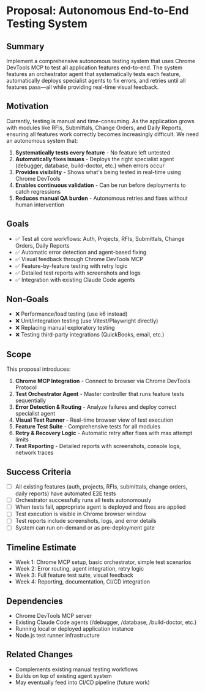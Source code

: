 # Proposal: Autonomous End-to-End Testing System

## Summary
Implement a comprehensive autonomous testing system that uses Chrome DevTools MCP to test all application features end-to-end. The system features an orchestrator agent that systematically tests each feature, automatically deploys specialist agents to fix errors, and retries until all features pass—all while providing real-time visual feedback.

## Motivation
Currently, testing is manual and time-consuming. As the application grows with modules like RFIs, Submittals, Change Orders, and Daily Reports, ensuring all features work correctly becomes increasingly difficult. We need an autonomous system that:

1. **Systematically tests every feature** - No feature left untested
2. **Automatically fixes issues** - Deploys the right specialist agent (debugger, database, build-doctor, etc.) when errors occur
3. **Provides visibility** - Shows what's being tested in real-time using Chrome DevTools
4. **Enables continuous validation** - Can be run before deployments to catch regressions
5. **Reduces manual QA burden** - Autonomous retries and fixes without human intervention

## Goals
- ✅ Test all core workflows: Auth, Projects, RFIs, Submittals, Change Orders, Daily Reports
- ✅ Automatic error detection and agent-based fixing
- ✅ Visual feedback through Chrome DevTools MCP
- ✅ Feature-by-feature testing with retry logic
- ✅ Detailed test reports with screenshots and logs
- ✅ Integration with existing Claude Code agents

## Non-Goals
- ❌ Performance/load testing (use k6 instead)
- ❌ Unit/integration testing (use Vitest/Playwright directly)
- ❌ Replacing manual exploratory testing
- ❌ Testing third-party integrations (QuickBooks, email, etc.)

## Scope
This proposal introduces:

1. **Chrome MCP Integration** - Connect to browser via Chrome DevTools Protocol
2. **Test Orchestrator Agent** - Master controller that runs feature tests sequentially
3. **Error Detection & Routing** - Analyze failures and deploy correct specialist agent
4. **Visual Test Runner** - Real-time browser view of test execution
5. **Feature Test Suite** - Comprehensive tests for all modules
6. **Retry & Recovery Logic** - Automatic retry after fixes with max attempt limits
7. **Test Reporting** - Detailed reports with screenshots, console logs, network traces

## Success Criteria
- [ ] All existing features (auth, projects, RFIs, submittals, change orders, daily reports) have automated E2E tests
- [ ] Orchestrator successfully runs all tests autonomously
- [ ] When tests fail, appropriate agent is deployed and fixes are applied
- [ ] Test execution is visible in Chrome browser window
- [ ] Test reports include screenshots, logs, and error details
- [ ] System can run on-demand or as pre-deployment gate

## Timeline Estimate
- Week 1: Chrome MCP setup, basic orchestrator, simple test scenarios
- Week 2: Error routing, agent integration, retry logic
- Week 3: Full feature test suite, visual feedback
- Week 4: Reporting, documentation, CI/CD integration

## Dependencies
- Chrome DevTools MCP server
- Existing Claude Code agents (/debugger, /database, /build-doctor, etc.)
- Running local or deployed application instance
- Node.js test runner infrastructure

## Related Changes
- Complements existing manual testing workflows
- Builds on top of existing agent system
- May eventually feed into CI/CD pipeline (future work)
